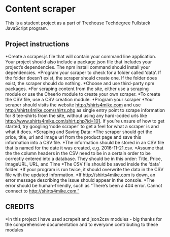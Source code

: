 # Content scraper
This is a student project as a part of Treehouse Techdegree Fullstack JavaScript program.

## Project instructions
*Create a scraper.js file that will contain your command line application. Your project should also include a package.json file that includes your project’s dependencies. The npm install command should install your dependencies.
*Program your scraper to check for a folder called ‘data’. If the folder doesn’t exist, the scraper should create one. If the folder does exist, the scraper should do nothing.
*Choose and use third-party npm packages.
*For scraping content from the site, either use a scraping module or use the Cheerio module to create your own scraper.
*To create the CSV file, use a CSV creation module.
*Program your scraper
	*Your scraper should visits the website http://shirts4mike.com and use http://shirts4mike.com/shirts.php as single entry point to scrape information for 8 tee-shirts from the site, without using any hard-coded urls like http://www.shirts4mike.com/shirt.php?id=101. If you’re unsure of how to get started, try googling ‘node scraper’ to get a feel for what a scraper is and what it does.
*Scraping and Saving Data:
	*The scraper should get the price, title, url and image url from the product page and save this information into a CSV file.
	*The information should be stored in an CSV file that is named for the date it was created, e.g. 2016-11-21.csv.
	*Assume that the the column headers in the CSV need to be in a certain order to be correctly entered into a database. They should be in this order: Title, Price, ImageURL, URL, and Time
	*The CSV file should be saved inside the ‘data’ folder.
*If your program is run twice, it should overwrite the data in the CSV file with the updated information.
*If http://shirts4mike.com is down, an error message describing the issue should appear in the console.
*The error should be human-friendly, such as “There’s been a 404 error. Cannot connect to http://shirts4mike.com.”

## CREDITS
*In this project I have used scrapeIt and json2csv modules - big thanks for the comprehensive documentation and to everyone contributing to these modules
